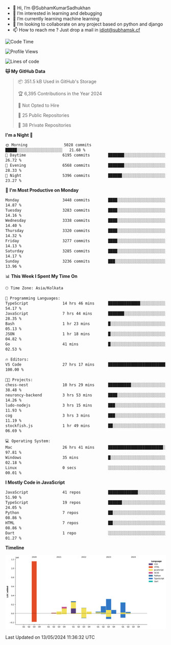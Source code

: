 - 👋 Hi, I’m @SubhamKumarSadhukhan
- 👀 I’m interested in learning and debugging
- 🌱 I’m currently learning machine learning
- 💞️ I’m looking to collaborate on any project based on python and django
- 📫 How to reach me ?
      Just drop a mail in idiot@subhamsk.cf

<!---
SubhamKumarSadhukhan/SubhamKumarSadhukhan is a ✨ special ✨ repository because its `README.md` (this file) appears on your GitHub profile.
You can click the Preview link to take a look at your changes.
--->


<!--START_SECTION:waka-->
![Code Time](http://img.shields.io/badge/Code%20Time-2%2C179%20hrs%2035%20mins-blue)

![Profile Views](http://img.shields.io/badge/Profile%20Views-1-blue)

![Lines of code](https://img.shields.io/badge/From%20Hello%20World%20I%27ve%20Written-2.6%20million%20lines%20of%20code-blue)

**🐱 My GitHub Data** 

> 📦 351.5 kB Used in GitHub's Storage 
 > 
> 🏆 6,395 Contributions in the Year 2024
 > 
> 🚫 Not Opted to Hire
 > 
> 📜 25 Public Repositories 
 > 
> 🔑 38 Private Repositories 
 > 
**I'm a Night 🦉** 

```text
🌞 Morning                5028 commits        █████░░░░░░░░░░░░░░░░░░░░   21.68 % 
🌆 Daytime                6195 commits        ███████░░░░░░░░░░░░░░░░░░   26.72 % 
🌃 Evening                6568 commits        ███████░░░░░░░░░░░░░░░░░░   28.33 % 
🌙 Night                  5396 commits        ██████░░░░░░░░░░░░░░░░░░░   23.27 % 
```
📅 **I'm Most Productive on Monday** 

```text
Monday                   3448 commits        ████░░░░░░░░░░░░░░░░░░░░░   14.87 % 
Tuesday                  3283 commits        ████░░░░░░░░░░░░░░░░░░░░░   14.16 % 
Wednesday                3338 commits        ████░░░░░░░░░░░░░░░░░░░░░   14.40 % 
Thursday                 3320 commits        ████░░░░░░░░░░░░░░░░░░░░░   14.32 % 
Friday                   3277 commits        ████░░░░░░░░░░░░░░░░░░░░░   14.13 % 
Saturday                 3285 commits        ████░░░░░░░░░░░░░░░░░░░░░   14.17 % 
Sunday                   3236 commits        ███░░░░░░░░░░░░░░░░░░░░░░   13.96 % 
```


📊 **This Week I Spent My Time On** 

```text
🕑︎ Time Zone: Asia/Kolkata

💬 Programming Languages: 
TypeScript               14 hrs 46 mins      ██████████████░░░░░░░░░░░   54.17 % 
JavaScript               7 hrs 44 mins       ███████░░░░░░░░░░░░░░░░░░   28.35 % 
Bash                     1 hr 23 mins        █░░░░░░░░░░░░░░░░░░░░░░░░   05.13 % 
JSON                     1 hr 18 mins        █░░░░░░░░░░░░░░░░░░░░░░░░   04.82 % 
Go                       41 mins             █░░░░░░░░░░░░░░░░░░░░░░░░   02.53 % 

🔥 Editors: 
VS Code                  27 hrs 17 mins      █████████████████████████   100.00 % 

🐱‍💻 Projects: 
chess-nest               10 hrs 29 mins      ██████████░░░░░░░░░░░░░░░   38.48 % 
neuroncy-backend         3 hrs 53 mins       ████░░░░░░░░░░░░░░░░░░░░░   14.26 % 
ludo-nodejs              3 hrs 15 mins       ███░░░░░░░░░░░░░░░░░░░░░░   11.93 % 
cog                      3 hrs 3 mins        ███░░░░░░░░░░░░░░░░░░░░░░   11.19 % 
stockfish.js             1 hr 49 mins        ██░░░░░░░░░░░░░░░░░░░░░░░   06.69 % 

💻 Operating System: 
Mac                      26 hrs 41 mins      ████████████████████████░   97.81 % 
Windows                  35 mins             █░░░░░░░░░░░░░░░░░░░░░░░░   02.18 % 
Linux                    0 secs              ░░░░░░░░░░░░░░░░░░░░░░░░░   00.01 % 
```

**I Mostly Code in JavaScript** 

```text
JavaScript               41 repos            █████████████░░░░░░░░░░░░   51.90 % 
TypeScript               19 repos            ██████░░░░░░░░░░░░░░░░░░░   24.05 % 
Python                   7 repos             ██░░░░░░░░░░░░░░░░░░░░░░░   08.86 % 
HTML                     7 repos             ██░░░░░░░░░░░░░░░░░░░░░░░   08.86 % 
Dart                     1 repo              ░░░░░░░░░░░░░░░░░░░░░░░░░   01.27 % 
```



**Timeline**

![Lines of Code chart](https://raw.githubusercontent.com/SubhamKumarSadhukhan/SubhamKumarSadhukhan/main/assets/bar_graph.png)


 Last Updated on 13/05/2024 11:36:32 UTC
<!--END_SECTION:waka-->
